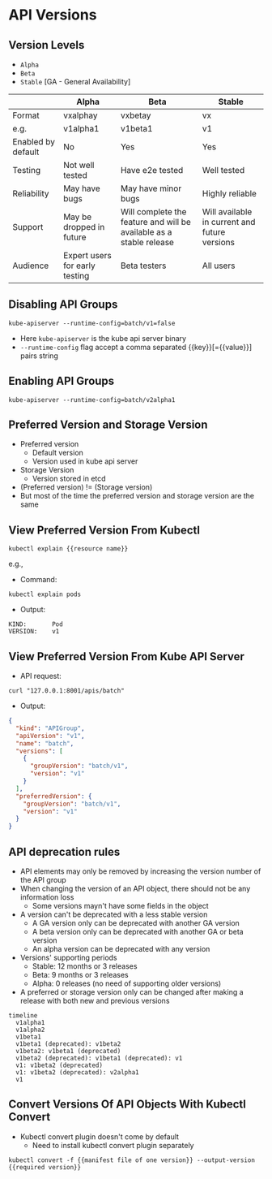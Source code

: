 # API Versions

## Version Levels

* `Alpha`
* `Beta`
* `Stable` [GA - General Availability]


|                    | Alpha                          | Beta                                                                | Stable                                        |
|--------------------|--------------------------------|---------------------------------------------------------------------|-----------------------------------------------|
| Format             | vxalphay                       | vxbetay                                                             | vx                                            |
| e.g.               | v1alpha1                       | v1beta1                                                             | v1                                            |
| Enabled by default | No                             | Yes                                                                 | Yes                                           |
| Testing            | Not well tested                | Have e2e tested                                                     | Well tested                                   |
| Reliability        | May have bugs                  | May have minor bugs                                                 | Highly reliable                               |
| Support            | May be dropped in future       | Will complete the feature and will be available as a stable release | Will available in current and future versions |
| Audience           | Expert users for early testing | Beta testers                                                        | All users                                     |

## Disabling API Groups

```shell
kube-apiserver --runtime-config=batch/v1=false
```

* Here `kube-apiserver` is the kube api server binary
* `--runtime-config` flag accept a comma separated {{key}}[={{value}}] pairs string

## Enabling API Groups

```shell
kube-apiserver --runtime-config=batch/v2alpha1
```

## Preferred Version and Storage Version

* Preferred version
  * Default version
  * Version used in kube api server
* Storage Version
  * Version stored in etcd
* (Preferred version) != (Storage version)
* But most of the time the preferred version and storage version are the same

## View Preferred Version From Kubectl

```shell
kubectl explain {{resource name}}
```

e.g.,
* Command:
```shell
kubectl explain pods
```

* Output:

```shell
KIND:       Pod
VERSION:    v1
```

## View Preferred Version From Kube API Server

* API request:
```shell
curl "127.0.0.1:8001/apis/batch"
```

* Output:
```json
{
  "kind": "APIGroup",
  "apiVersion": "v1",
  "name": "batch",
  "versions": [
    {
      "groupVersion": "batch/v1",
      "version": "v1"
    }
  ],
  "preferredVersion": {
    "groupVersion": "batch/v1",
    "version": "v1"
  }
}
```

## API deprecation rules

* API elements may only be removed by increasing the version number of the API group
* When changing the version of an API object, there should not be any information loss
  * Some versions mayn't have some fields in the object
* A version can't be deprecated with a less stable version
  * A GA version only can be deprecated with another GA version
  * A beta version only can be deprecated with another GA or beta version
  * An alpha version can be deprecated with any version
* Versions' supporting periods
  * Stable: 12 months or 3 releases
  * Beta: 9 months or 3 releases
  * Alpha: 0 releases (no need of supporting older versions)
* A preferred or storage version only can be changed after making a release with both new and previous versions

```mermaid
timeline
  v1alpha1
  v1alpha2
  v1beta1
  v1beta1 (deprecated): v1beta2
  v1beta2: v1beta1 (deprecated)
  v1beta2 (deprecated): v1beta1 (deprecated): v1
  v1: v1beta2 (deprecated)
  v1: v1beta2 (deprecated): v2alpha1
  v1
```

## Convert Versions Of API Objects With Kubectl Convert

* Kubectl convert plugin doesn't come by default
  * Need to install kubectl convert plugin separately

```shell
kubectl convert -f {{manifest file of one version}} --output-version {{required version}}
```
